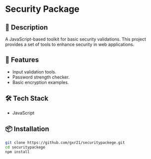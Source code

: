 # Security Package

## 📜 Description
A JavaScript-based toolkit for basic security validations. This project provides a set of tools to enhance security in web applications.

## 🚀 Features
- Input validation tools.
- Password strength checker.
- Basic encryption examples.

## 🛠️ Tech Stack
- JavaScript

## 📦 Installation
```bash
git clone https://github.com/gxr21/securitypackege.git
cd securitypackege
npm install

